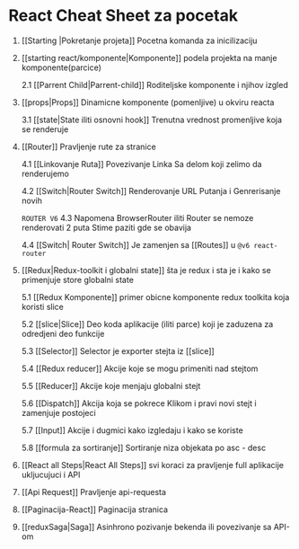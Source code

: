 # React Cheat Sheet za pocetak

1. [[Starting |Pokretanje projeta]] Pocetna komanda za inicilizaciju

2. [[starting react/komponente|Komponente]]  podela projekta na manje komponente(parcice)

	2.1 [[Parrent Child|Parrent-child]] Roditeljske komponente i njihov izgled

3. [[props|Props]] Dinamicne komponente (pomenljive) u okviru reacta

	3.1 [[state|State iliti osnovni hook]] Trenutna vrednost  promenljive koja se renderuje

4. [[Router]] Pravljenje rute za stranice

	4.1 [[Linkovanje Ruta]] Povezivanje Linka Sa delom koji zelimo da renderujemo
	
	4.2 [[Switch|Router Switch]]  Renderovanje URL Putanja i Genrerisanje novih
	
	 `ROUTER V6`
	4.3  Napomena BrowserRouter iliti Router se nemoze renderovati 2 puta Stime paziti gde se obavija
	
	4.4 [[Switch| Router Switch]] Je zamenjen  sa [[Routes]]  u  `@v6 react-router`

5. [[Redux|Redux-toolkit i globalni state]]  šta je redux i sta je i kako se primenjuje store globalni state

	5.1 [[Redux Komponente]] primer obicne komponente redux toolkita koja koristi slice
	
	5.2 [[slice|Slice]] Deo koda aplikacije (iliti parce) koji je zaduzena za odredjeni deo funkcije
	
	5.3 [[Selector]] Selector je exporter stejta iz [[slice]]
	
	5.4 [[Redux reducer]] Akcije koje se mogu primeniti nad stejtom 
	
	5.5 [[Reducer]] Akcije koje menjaju globalni stejt
	
	5.6 [[Dispatch]]  Akcija koja se pokrece Klikom i pravi novi stejt i zamenjuje postojeci

	5.7 [[Input]] Akcije i dugmici kako izgledaju i kako se koriste

	5.8 [[formula za sortiranje]] Sortiranje niza objekata po asc - desc

1. [[React all Steps|React All Steps]]  svi koraci za pravljenje full aplikacije ukljucujuci i API

6. [[Api Request]] Pravljenje api-requesta 

7. [[Paginacija-React]] Paginacija stranica 

8. [[reduxSaga|Saga]] Asinhrono pozivanje bekenda ili povezivanje sa API-om
